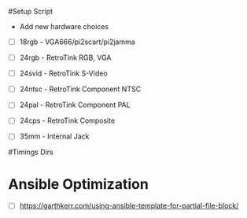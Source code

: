#Setup Script

* Add new hardware choices
-[ ] 18rgb - VGA666/pi2scart/pi2jamma
-[ ] 24rgb - RetroTink RGB, VGA
-[ ] 24svid - RetroTink S-Video
-[ ] 24ntsc - RetroTink Component NTSC
-[ ] 24pal - RetroTink Component PAL
-[ ] 24cps - RetroTink Composite
-[ ] 35mm - Internal Jack


#Timings Dirs

# Ansible Optimization

-[ ] https://garthkerr.com/using-ansible-template-for-partial-file-block/
